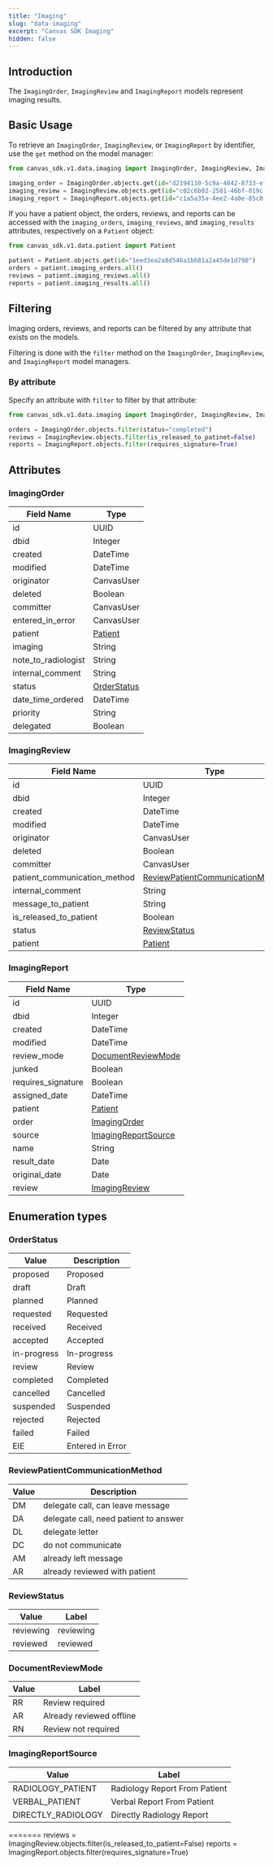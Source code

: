 ```yaml
---
title: "Imaging"
slug: "data-imaging"
excerpt: "Canvas SDK Imaging"
hidden: false
---
```


## Introduction

The `ImagingOrder`, `ImagingReview` and `ImagingReport` models represent imaging results.

## Basic Usage

To retrieve an `ImagingOrder`, `ImagingReview`, or `ImagingReport` by identifier, use the `get` method on the model manager:

```python
from canvas_sdk.v1.data.imaging import ImagingOrder, ImagingReview, ImagingReport

imaging_order = ImagingOrder.objects.get(id="d2194110-5c9a-4842-8733-ef09ea5ead11")
imaging_review = ImagingReview.objects.get(id="c02c6b02-2581-46bf-819c-b5aacad2134c")
imaging_report = ImagingReport.objects.get(id="c1a5a35a-4ee2-4a0e-85c0-21739dc8c4a8")
```

If you have a patient object, the orders, reviews, and reports can be accessed with the `imaging_orders`, `imaging_reviews`, and `imaging_results` attributes, respectively on a `Patient` object:

```python
from canvas_sdk.v1.data.patient import Patient

patient = Patient.objects.get(id="1eed3ea2a8d546a1b681a2a45de1d790")
orders = patient.imaging_orders.all()
reviews = patient.imaging_reviews.all()
reports = patient.imaging_results.all()
```

## Filtering

Imaging orders, reviews, and reports can be filtered by any attribute that exists on the models.

Filtering is done with the `filter` method on the `ImagingOrder`, `ImagingReview`, and `ImagingReport` model managers.

### By attribute

Specify an attribute with `filter` to filter by that attribute:

```python
from canvas_sdk.v1.data.imaging import ImagingOrder, ImagingReview, ImagingReport

orders = ImagingOrder.objects.filter(status="completed")
reviews = ImagingReview.objects.filter(is_released_to_patinet=False)
reports = ImagingReport.objects.filter(requires_signature=True)
```

## Attributes

### ImagingOrder
| Field Name          | Type                          |
|---------------------|-------------------------------|
| id                  | UUID                          |
| dbid                | Integer                       |
| created             | DateTime                      |
| modified            | DateTime                      |
| originator          | CanvasUser                    |
| deleted             | Boolean                       |
| committer           | CanvasUser                    |
| entered_in_error    | CanvasUser                    |
| patient             | [Patient](/sdk/data-patient/) |
| imaging             | String                        |
| note_to_radiologist | String                        |
| internal_comment    | String                        |
| status              | [OrderStatus](#orderstatus)   |
| date_time_ordered   | DateTime                      |
| priority            | String                        |
| delegated           | Boolean                       |

### ImagingReview
| Field Name                   | Type                                                                  |
|------------------------------|-----------------------------------------------------------------------|
| id                           | UUID                                                                  |
| dbid                         | Integer                                                               |
| created                      | DateTime                                                              |
| modified                     | DateTime                                                              |
| originator                   | CanvasUser                                                            |
| deleted                      | Boolean                                                               |
| committer                    | CanvasUser                                                            |
| patient_communication_method | [ReviewPatientCommunicationMethod](#reviewpatientcommunicationmethod) |
| internal_comment             | String                                                                |
| message_to_patient           | String                                                                |
| is_released_to_patient       | Boolean                                                               |
| status                       | [ReviewStatus](#reviewstatus)                                         |
| patient                      | [Patient](/sdk/data-patient/)                                         |

### ImagingReport
| Field Name         | Type                                        |
|--------------------|---------------------------------------------|
| id                 | UUID                                        |
| dbid               | Integer                                     |
| created            | DateTime                                    |
| modified           | DateTime                                    |
| review_mode        | [DocumentReviewMode](#documentreviewmode)   |
| junked             | Boolean                                     |
| requires_signature | Boolean                                     |
| assigned_date      | DateTime                                    |
| patient            | [Patient](/sdk/data-patient/)               |
| order              | [ImagingOrder](/sdk/data-imaging/)          |
| source             | [ImagingReportSource](#imagingreportsource) |
| name               | String                                      |
| result_date        | Date                                        |
| original_date      | Date                                        |
| review             | [ImagingReview](/sdk/data-imaging/)         |

## Enumeration types

### OrderStatus
| Value       | Description      |
|-------------|------------------|
| proposed    | Proposed         |
| draft       | Draft            |
| planned     | Planned          |
| requested   | Requested        |
| received    | Received         |
| accepted    | Accepted         |
| in-progress | In-progress      |
| review      | Review           |
| completed   | Completed        |
| cancelled   | Cancelled        |
| suspended   | Suspended        |
| rejected    | Rejected         |
| failed      | Failed           |
| EIE         | Entered in Error |

### ReviewPatientCommunicationMethod
| Value | Description                           |
|-------|---------------------------------------|
| DM    | delegate call, can leave message      |
| DA    | delegate call, need patient to answer |
| DL    | delegate letter                       |
| DC    | do not communicate                    |
| AM    | already left message                  |
| AR    | already reviewed with patient         |

### ReviewStatus
| Value     | Label     |
|-----------|-----------|
| reviewing | reviewing |
| reviewed  | reviewed  |

### DocumentReviewMode
| Value | Label                    |
|-------|--------------------------|
| RR    | Review required          |
| AR    | Already reviewed offline |
| RN    | Review not required      |

### ImagingReportSource
| Value              | Label                         |
|--------------------|-------------------------------|
| RADIOLOGY_PATIENT  | Radiology Report From Patient |
| VERBAL_PATIENT     | Verbal Report From Patient    |
| DIRECTLY_RADIOLOGY | Directly Radiology Report     |
=======
reviews = ImagingReview.objects.filter(is_released_to_patient=False)
reports = ImagingReport.objects.filter(requires_signature=True)
```
